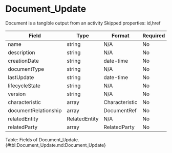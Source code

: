 <!--
    ATTENTION: This file was generated via gradle!
               Do NOT manually edit this file! Any such changes will be overwritten!
-->

# Document_Update

Document is a tangible output from an activity
Skipped properties: id,href

| Field | Type | Format | Required |
|-------|---|--------|---|
| name | string | N/A | No |
| description | string | N/A | No |
| creationDate | string | date-time | No |
| documentType | string | N/A | No |
| lastUpdate | string | date-time | No |
| lifecycleState | string | N/A | No |
| version | string | N/A | No |
| characteristic | array | Characteristic | No |
| documentRelationship | array | DocumentRef | No |
| relatedEntity | RelatedEntity | N/A | No |
| relatedParty | array | RelatedParty | No |

Table: Fields of Document_Update. {#tbl:Document_Update.md:Document_Update}
